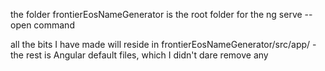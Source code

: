 the folder frontierEosNameGenerator is the root folder for the ng serve --open command

all the bits I have made will reside in frontierEosNameGenerator/src/app/ - the rest is Angular default files, which I didn't dare remove any
